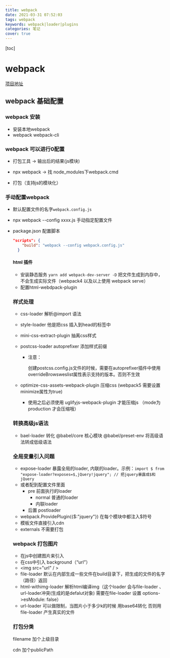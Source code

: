 ```yaml
---
title: webpack
date: 2021-03-31 07:52:03
tags: webpack
keywords: webpack|loader|plugins
categories: 笔记
cover: true
---
```


[toc]

# webpack

[项目地址](https://gitee.com/guozhitao/webpack-study)

## webpack 基础配置

### webpack 安装

- 安装本地webpack
- webpack webpack-cli

### webpack 可以进行0配置

- 打包工具 -> 输出后的结果(js模块)
- npx webpack -> 找 node_modules下webpack.cmd

- 打包（支持js的模块化）

### 手动配置webpack

- 默认配置文件的名字`webpack.config.js`

- npx webpack --config xxxx.js 手动指定配置文件

- package.json 配置脚本

  ```json
  "scripts": {
      "build": "webpack --config webpack.config.js"
    }
  ```

  #### html 插件

  - 安装静态服务 `yarn add webpack-dev-server -D` 把文件生成到内存中，不会生成实际文件（webpack4 以及以上使用 webpack serve）
  - 配置html-webdpack-plugin
  
  ### 样式处理
  
  * css-loader 解析@import 语法
  
  * style-loader 他是把css 插入到head的标签中
  
  * mini-css-extract-plugin 抽离css样式
  
  * postcss-loader autoprefixer 添加样式前缀
  
    * 注意： 
  
      创建postcss.config.js文件的时候，需要在autoprefixer插件中使用 overrideBrowsweslist属性表示支持的版本。否则不生效
  
  * optimize-css-assets-webpack-plugin 压缩css (webpack5 需要设置minimize属性为true)
  
    * 使用之后必须使用 uglifyjs-webpack-plugin 才能压缩js （mode为production 才会压缩哦）
  
  ### 转换高级js语法
  
  * bael-loader 转化 @babel/core 核心模块 @babel/preset-env 将高级语法转成低级语法
  
  ### 全局变量引入问题
  
   * expose-loader 暴露全局的loader, 内联的loader。示例：`import $ from "expose-loader?exposes=$,jQuery!jquery"; // 把jquery暴露成$和jQuery`
   * 或者配到配置文件里面
     	* pre 前面执行的loader
        	* normal 普通的loader
        	* 内联loader
     	* 后置 postloader
  	* webpack.ProvidePlugin({$:"jquery"}) 在每个模块中都注入\$符号
  * 模板文件直接引入cdn
  * externals 不需要打包
  
  ### webpack 打包图片
  
  * 在js中创建图片来引入
  * 在css中引入 background（“url”）
  * \<img src="url" / >
  * file-loader 默认在内部生成一些文件在build目录下，把生成的文件的名字（路径）返回
  * html-withimg-loader 解析html编译img（这个loader 会与file-loader 、url-loader冲突(生成的是defalut对象) 需要在file-loader 设置 options->esModule: false）
  * url-loader 可以做限制，当图片小于多少k的时候 用base64转化 否则用file-loader 产生真实的文件
  
  ### 打包分类
  
   filename 加个上级目录 
  
  cdn 加个publicPath 